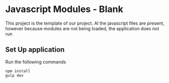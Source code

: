 # Javascript Modules - Blank
This project is the template of our project.
Al the javascript files are present, however because modules are not being loaded, the application does not run

## Set Up application
Run the following commands
```
npm install
gulp dev
```